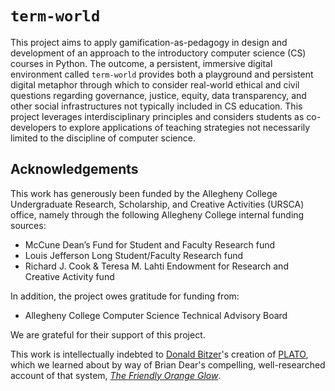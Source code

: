 # `term-world`

This project aims to apply gamification-as-pedagogy in design and development of an approach to the introductory computer science (CS) courses in Python. The outcome, a persistent, immersive digital environment called `term-world` provides both a playground and persistent digital metaphor through which to consider real-world ethical and civil questions regarding governance, justice, equity, data transparency, and other social infrastructures not typically included in CS education. This project leverages interdisciplinary principles and considers students as co-developers to explore applications of teaching strategies not necessarily limited to the discipline of computer science.

## Acknowledgements

This work has generously been funded by the Allegheny College Undergraduate Research, Scholarship, and Creative Activities (URSCA) office, namely through the following Allegheny College internal funding sources:

* McCune Dean’s Fund for Student and Faculty Research fund
* Louis Jefferson Long Student/Faculty Research fund
* Richard J. Cook & Teresa M. Lahti Endowment for Research and Creative Activity fund

In addition, the project owes gratitude for funding from:

* Allegheny College Computer Science Technical Advisory Board

We are grateful for their support of this project.

This work is intellectually indebted to [Donald Bitzer](https://www.csc.ncsu.edu/people/bitzer/)'s creation of [PLATO](https://en.wikipedia.org/wiki/PLATO_(computer_system)), which we learned about by way of Brian Dear's compelling, well-researched account of that system, [_The Friendly Orange Glow_](http://www.friendlyorangeglow.com/).
